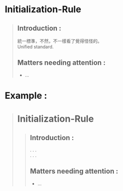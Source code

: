 # Initialization-Rule  
> ## Introduction :    
> 統一標準，不然，不一樣看了覺得怪怪的。  
> Unified standard.  
> ## Matters needing attention :    
> - ...  
# Example :  
># Initialization-Rule  
>> ## Introduction :    
>> . . .  
>> . . .  
>> ## Matters needing attention :    
>> - ...
